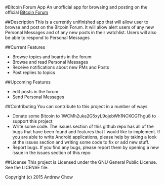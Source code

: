 #Bitcoin Forum App
An unofficial app for browsing and posting on the official [Bitcoin Forum](bitcointalk.org)

##Description
This is a currently unifinished app that will allow user to browse and post on the Bitcoin Forum. It will allow alert users of any new Personal Messages and of any new posts in their watchlist. Users will also be able to respond to Personal Messages

##Current Features
- Browse topics and boards in the forum
- Browse and read Personal Messages
- Receive notifications about new PMs and Posts
- Post replies to topics

##Upcoming Features
- edit posts in the forum
- Send Personal Messages

##Contributing
You can contribute to this project in a number of ways
- Donate some Bitcoin to 1WCMh2uka2G5xyL9ojebWh1NCKCGThgu8 to support this project
- Write some code. The issues section of this github repo has all of the bugs that have been found and features that I would like to implement. If you are able to write Android applications, please help by taking a look at the issues section and writing some code to fix or add new stuff.
- Report bugs. If you find any bugs, please report them by opening a new issue in the issues section of this repo

##License
This project is Licensed under the GNU General Public License. See the LICENSE file.

Copyright (c) 2015 Andrew Chow
